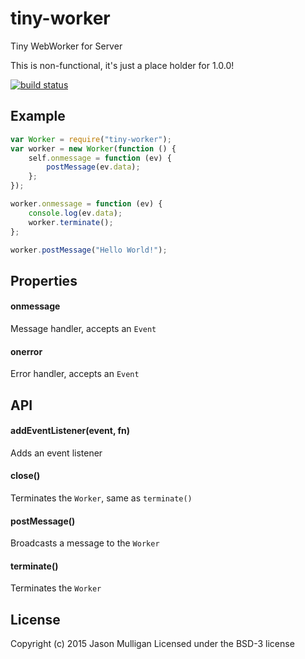 # tiny-worker
Tiny WebWorker for Server

This is non-functional, it's just a place holder for 1.0.0!

[![build status](https://secure.travis-ci.org/avoidwork/tiny-worker.svg)](http://travis-ci.org/avoidwork/tiny-worker)

## Example
```javascript
var Worker = require("tiny-worker");
var worker = new Worker(function () {
	self.onmessage = function (ev) {
		postMessage(ev.data);
	};
});

worker.onmessage = function (ev) {
	console.log(ev.data);
	worker.terminate();
};

worker.postMessage("Hello World!");
```

## Properties
#### onmessage
Message handler, accepts an `Event`

#### onerror
Error handler, accepts an `Event`

## API
#### addEventListener(event, fn)
Adds an event listener

#### close()
Terminates the `Worker`, same as `terminate()`

#### postMessage()
Broadcasts a message to the `Worker`

#### terminate()
Terminates the `Worker`

## License
Copyright (c) 2015 Jason Mulligan
Licensed under the BSD-3 license
